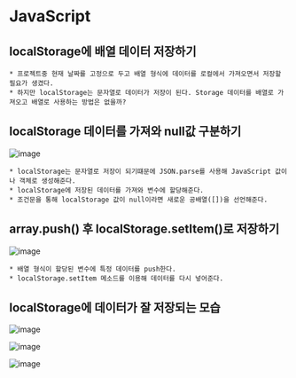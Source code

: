 # JavaScript
  ## localStorage에 배열 데이터 저장하기
  
    * 프로젝트중 현재 날짜를 고정으로 두고 배열 형식에 데이터를 로컬에서 가져오면서 저장할 필요가 생겼다.    
    * 하지만 localStorage는 문자열로 데이터가 저장이 된다. Storage 데이터를 배열로 가져오고 배열로 사용하는 방법은 없을까?
    
    
  ## localStorage 데이터를 가져와 null값 구분하기
  
  ![image](https://user-images.githubusercontent.com/94499416/161205567-5d07e378-a2f0-4eb3-9b56-e290a42d39fe.png)

    * localStorage는 문자열로 저장이 되기떄문에 JSON.parse를 사용해 JavaScript 값이나 객체로 생성해준다.
    * localStorage에 저장된 데이터를 가져와 변수에 할당해준다.
    * 조건문을 통해 localStorage 값이 null이라면 새로운 공배열([])을 선언해준다.
    
    
  ## array.push() 후 localStorage.setItem()로 저장하기
  
  ![image](https://user-images.githubusercontent.com/94499416/161205621-de89fd9f-aace-4ed4-92f3-73534d9fc67e.png)

    * 배열 형식이 할당된 변수에 특정 데이터를 push한다. 
    * localStorage.setItem 메소드를 이용해 데이터를 다시 넣어준다.
  
  
  ## localStorage에 데이터가 잘 저장되는 모습
  
  ![image](https://user-images.githubusercontent.com/94499416/161206312-0dd7e8a9-95f0-4570-abf3-ff299a01977b.png)
  
  ![image](https://user-images.githubusercontent.com/94499416/161206076-ab41a27a-d9d1-4c77-8be3-41bddfbb005e.png)
  
  ![image](https://user-images.githubusercontent.com/94499416/161206191-97adaffb-5d47-46f5-abcb-1d94b297c8c9.png)
